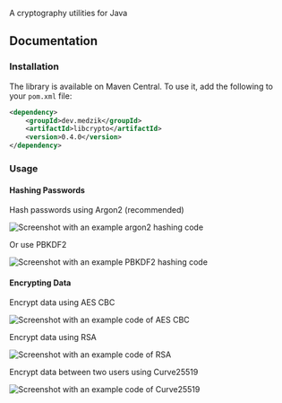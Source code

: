 A cryptography utilities for Java

## Documentation

### Installation

The library is available on Maven Central. To use it, add the following to your `pom.xml` file:

```xml
<dependency>
    <groupId>dev.medzik</groupId>
    <artifactId>libcrypto</artifactId>
    <version>0.4.0</version>
</dependency>
```

### Usage

#### Hashing Passwords

Hash passwords using Argon2 (recommended)

![Screenshot with an example argon2 hashing code](https://github.com/M3DZIK/libcrypto-java/assets/87065584/4a125e5e-4950-456a-a89e-cca56d4f8868)

Or use PBKDF2

![Screenshot with an example PBKDF2 hashing code](https://user-images.githubusercontent.com/87065584/236326073-3cad8efe-a1db-4320-943c-59d53f1976c2.png)

#### Encrypting Data

Encrypt data using AES CBC

![Screenshot with an example code of AES CBC](https://github.com/M3DZIK/libcrypto-java/assets/87065584/9b645be4-c30a-4bd6-a7f9-03ae7468536f)

Encrypt data using RSA

![Screenshot with an example code of RSA](https://user-images.githubusercontent.com/87065584/236550078-562027d9-655b-47c8-8ae5-3f4e9c1067af.png)

Encrypt data between two users using Curve25519

![Screenshot with an example code of Curve25519](https://github.com/M3DZIK/libcrypto-java/assets/87065584/842941d1-ffc7-4ccd-90c4-aa3857679d5d)
